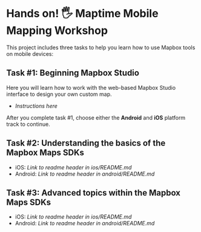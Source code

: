 # Hands on! 🖐 Maptime Mobile Mapping Workshop

This project includes three tasks to help you learn how to use Mapbox tools on mobile devices:

## Task #1: Beginning Mapbox Studio

Here you will learn how to work with the web-based Mapbox Studio interface to design your own custom map.

- _Instructions here_

After you complete task #1, choose either the **Android** and **iOS** platform track to continue.

## Task #2: Understanding the basics of the Mapbox Maps SDKs

- iOS: _Link to readme header in ios/README.md_
- Android: _Link to readme header in android/README.md_

## Task #3: Advanced topics within the Mapbox Maps SDKs

- iOS: _Link to readme header in ios/README.md_
- Android: _Link to readme header in android/README.md_